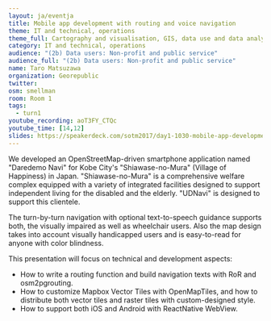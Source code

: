 ```yaml
---
layout: ja/eventja
title: Mobile app development with routing and voice navigation
theme: IT and technical, operations
theme_full: Cartography and visualisation, GIS, data use and data analysis, IT and technical, operations, Transport, routing and urban planning
category: IT and technical, operations
audience: "(2b) Data users: Non-profit and public service"
audience_full: "(2b) Data users: Non-profit and public service"
name: Taro Matsuzawa
organization: Georepublic
twitter: 
osm: smellman
room: Room 1
tags:
  - turn1
youtube_recording: aoT3FY_CTQc
youtube_time: [14,12]
slides: https://speakerdeck.com/sotm2017/day1-1030-mobile-app-development-with-routing-and-voice-navigation
---
```

We developed an OpenStreetMap-driven smartphone application named "Daredemo Navi" for Kobe City's "Shiawase-no-Mura" (Village of Happiness) in Japan.
"Shiawase-no-Mura" is a comprehensive welfare complex equipped with a variety of integrated facilities designed to support independent living for the disabled and the elderly.
"UDNavi" is designed to support this clientele.

The turn-by-turn navigation with optional text-to-speech guidance supports both, the visually impaired as well as wheelchair users. Also the map design takes into account visually handicapped users and is easy-to-read for anyone with color blindness. 

This presentation will focus on technical and development aspects:
- How to write a routing function and build navigation texts with RoR and osm2pgrouting.
- How to customize Mapbox Vector Tiles with OpenMapTiles, and how to distribute both vector tiles and raster tiles with custom-designed style.
- How to support both iOS and Android with ReactNative WebView.

